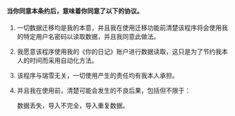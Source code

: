 #### 当你同意本条约后，意味着你同意了以下的协议。

1. 一切数据迁移均是我的本意，并且我在使用迁移功能前清楚该程序将会使用我的特定用户名密码以读取数据，并且我同意此做法。

2. 我愿意该程序使用我的《你的日记》账户进行数据读取，这只是为了节约我本人的时间而采用自动化方法。

3. 该程序与瑞雪无关，一切使用产生的责任均有我本人承担。

4. 并且我在使用前，清楚可能会发生的不良后果，包括但不限于：

   数据丢失，导入不完全，导入重复数据。

   